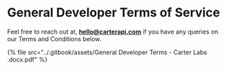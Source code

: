# General Developer Terms of Service

Feel free to reach out at, **hello@carterapi.com** if you have any queries on our Terms and Conditions below.



{% file src="../.gitbook/assets/General Developer Terms - Carter Labs .docx.pdf" %}
